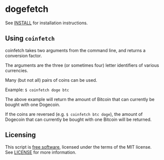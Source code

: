 dogefetch
=========

See [INSTALL](INSTALL) for installation instructions.

Using `coinfetch`
-----------------

coinfetch takes two arguments from the command line, and returns a conversion 
factor.

The arguments are the three (or sometimes four) letter identifiers of various 
currencies.

Many (but not all) pairs of coins can be used.

Example: `$ coinfetch doge btc`

The above example will return the amount of Bitcoin that can currently be bought
with one Dogecoin. 

If the coins are reversed (e.g. `$ coinfetch btc doge`), the amount of Dogecoin
that can currently be bought with one Bitcoin will be returned.

Licensing
---------

This script is [free software](http://gnu.org/philosophy/free-sw.html), licensed
under the terms of the MIT license. See [LICENSE](LICENSE) for more information.
